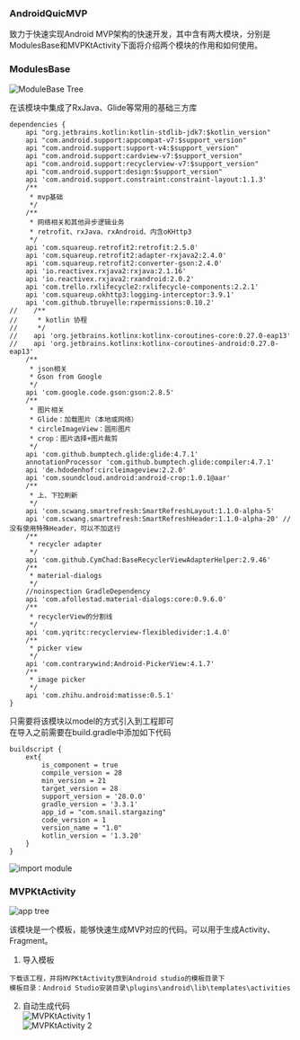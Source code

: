 ### AndroidQuicMVP  
致力于快速实现Android MVP架构的快速开发，其中含有两大模块，分别是ModulesBase和MVPKtActivity下面将介绍两个模块的作用和如何使用。  
### ModulesBase  
![ModuleBase Tree](images/module_base_tree.png)  

在该模块中集成了RxJava、Glide等常用的基础三方库  
```
dependencies {
    api "org.jetbrains.kotlin:kotlin-stdlib-jdk7:$kotlin_version"
    api "com.android.support:appcompat-v7:$support_version"
    api "com.android.support:support-v4:$support_version"
    api "com.android.support:cardview-v7:$support_version"
    api "com.android.support:recyclerview-v7:$support_version"
    api "com.android.support:design:$support_version"
    api 'com.android.support.constraint:constraint-layout:1.1.3'
    /**
     * mvp基础
     */
    /**
     * 网络相关和其他异步逻辑业务
     * retrofit、rxJava、rxAndroid、内含oKHttp3
     */
    api 'com.squareup.retrofit2:retrofit:2.5.0'
    api 'com.squareup.retrofit2:adapter-rxjava2:2.4.0'
    api 'com.squareup.retrofit2:converter-gson:2.4.0'
    api 'io.reactivex.rxjava2:rxjava:2.1.16'
    api 'io.reactivex.rxjava2:rxandroid:2.0.2'
    api 'com.trello.rxlifecycle2:rxlifecycle-components:2.2.1'
    api 'com.squareup.okhttp3:logging-interceptor:3.9.1'
    api 'com.github.tbruyelle:rxpermissions:0.10.2'
//    /**
//     * kotlin 协程
//     */
//    api 'org.jetbrains.kotlinx:kotlinx-coroutines-core:0.27.0-eap13'
//    api 'org.jetbrains.kotlinx:kotlinx-coroutines-android:0.27.0-eap13'
    /**
     * json相关
     * Gson from Google
     */
    api 'com.google.code.gson:gson:2.8.5'
    /**
     * 图片相关
     * Glide：加载图片（本地或网络）
     * circleImageView：圆形图片
     * crop：图片选择+图片裁剪
     */
    api 'com.github.bumptech.glide:glide:4.7.1'
    annotationProcessor 'com.github.bumptech.glide:compiler:4.7.1'
    api 'de.hdodenhof:circleimageview:2.2.0'
    api 'com.soundcloud.android:android-crop:1.0.1@aar'
    /**
     * 上、下拉刷新
     */
    api 'com.scwang.smartrefresh:SmartRefreshLayout:1.1.0-alpha-5'
    api 'com.scwang.smartrefresh:SmartRefreshHeader:1.1.0-alpha-20' //没有使用特殊Header，可以不加这行
    /**
     * recycler adapter
     */
    api 'com.github.CymChad:BaseRecyclerViewAdapterHelper:2.9.46'
    /**
     * material-dialogs
     */
    //noinspection GradleDependency
    api 'com.afollestad.material-dialogs:core:0.9.6.0'
    /**
     * recyclerView的分割线
     */
    api 'com.yqritc:recyclerview-flexibledivider:1.4.0'
    /**
     * picker view
     */
    api 'com.contrarywind:Android-PickerView:4.1.7'
    /**
     * image picker
     */
    api 'com.zhihu.android:matisse:0.5.1'
}
```
只需要将该模块以model的方式引入到工程即可  
在导入之前需要在build.gradle中添加如下代码
```
buildscript {
    ext{
        is_component = true
        compile_version = 28
        min_version = 21
        target_version = 28
        support_version = '28.0.0'
        gradle_version = '3.3.1'
        app_id = "com.snail.stargazing"
        code_version = 1
        version_name = "1.0"
        kotlin_version = '1.3.20'
    }
}
```
![import module](images/import_module_base_1.png)  
### MVPKtActivity  
![app tree](images/app_tree.png)  

该模块是一个模板，能够快速生成MVP对应的代码。可以用于生成Activity、Fragment。  
1. 导入模板
```
下载该工程，并将MVPKtActivity放到Android studio的模板目录下
模板目录：Android Studio安装目录\plugins\android\lib\templates\activities
```
2. 自动生成代码  
![MVPKtActivity 1](images/create_page_1.png)  
![MVPKtActivity 2](images/create_page_2.png)
